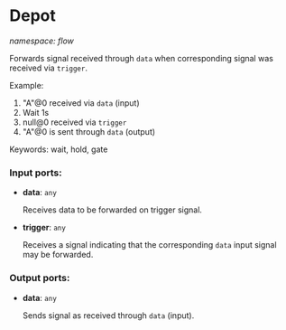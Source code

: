 # Depot

_namespace: flow_

Forwards signal received through `data` when corresponding signal was received via `trigger`.

Example:
1. "A"@0 received via `data` (input)
2. Wait 1s
3. null@0 received via `trigger`
4. "A"@0 is sent through `data` (output)

Keywords: wait, hold, gate

### Input ports:

* __data__: ` any `

    Receives data to be forwarded on trigger signal.


* __trigger__: ` any `

    Receives a signal indicating that the corresponding `data` input signal may be forwarded.

### Output ports:

* __data__: ` any `

    Sends signal as received through `data` (input).

